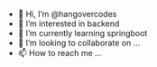 - 👋 Hi, I’m @hangovercodes
- 👀 I’m interested in backend
- 🌱 I’m currently learning springboot
- 💞️ I’m looking to collaborate on ...
- 📫 How to reach me ...

<!---
hangovercodes/hangovercodes is a ✨ special ✨ repository because its `README.md` (this file) appears on your GitHub profile.
You can click the Preview link to take a look at your changes.
--->
